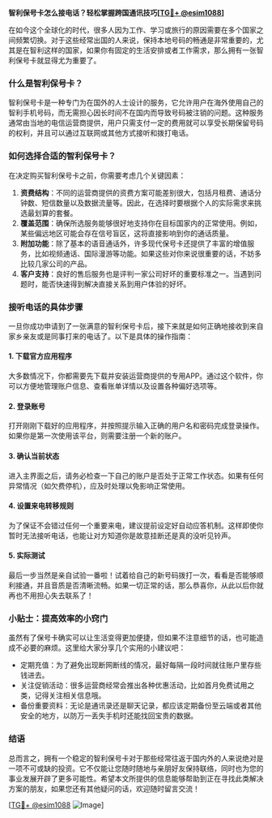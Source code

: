 **智利保号卡怎么接电话？轻松掌握跨国通讯技巧[[TG💪+ @esim1088](https://t.me/s/esim1088)]**

在如今这个全球化的时代，很多人因为工作、学习或旅行的原因需要在多个国家之间频繁切换。对于这些经常出国的人来说，保持本地号码的畅通是非常重要的，尤其是在智利这样的国家，如果你有固定的生活安排或者工作需求，那么拥有一张智利保号卡就显得尤为重要了。

### 什么是智利保号卡？

智利保号卡是一种专门为在国外的人士设计的服务，它允许用户在海外使用自己的智利手机号码，而无需担心因长时间不在国内而导致号码被注销的问题。这种服务通常由当地的电信运营商提供，用户只需支付一定的费用就可以享受长期保留号码的权利，并且可以通过互联网或其他方式接听和拨打电话。

### 如何选择合适的智利保号卡？

在决定购买智利保号卡之前，你需要考虑几个关键因素：

1. **资费结构**：不同的运营商提供的资费方案可能差别很大，包括月租费、通话分钟数、短信数量以及数据流量等。因此，在选择时要根据个人的实际需求来挑选最划算的套餐。
2. **覆盖范围**：确保所选服务能够很好地支持你在目标国家内的正常使用。例如，某些偏远地区可能会存在信号盲区，这将直接影响到你的通话质量。
3. **附加功能**：除了基本的语音通话外，许多现代保号卡还提供了丰富的增值服务，比如视频通话、国际漫游等功能。如果这些对你来说很重要的话，不妨多比较几家公司的产品。
4. **客户支持**：良好的售后服务也是评判一家公司好坏的重要标准之一。当遇到问题时，能否快速得到解决直接关系到用户体验的好坏。

### 接听电话的具体步骤

一旦你成功申请到了一张满意的智利保号卡后，接下来就是如何正确地接收到来自家乡亲友或是同事打来的电话了。以下是具体的操作指南：

#### 1. 下载官方应用程序
大多数情况下，你都需要先下载并安装运营商提供的专用APP。通过这个软件，你可以方便地管理账户信息、查看账单详情以及设置各种偏好选项等。

#### 2. 登录账号
打开刚刚下载好的应用程序，并按照提示输入正确的用户名和密码完成登录操作。如果你是第一次使用该平台，则需要注册一个新的账户。

#### 3. 确认当前状态
进入主界面之后，请务必检查一下自己的账户是否处于正常工作状态。如果有任何异常情况（如欠费停机），应及时处理以免影响正常使用。

#### 4. 设置来电转移规则
为了保证不会错过任何一个重要来电，建议提前设定好自动应答机制。这样即使你暂时无法接听电话，也能让对方知道你是故意挂断还是真的没听见铃声。

#### 5. 实际测试
最后一步当然是亲自试验一番啦！试着给自己的新号码拨打一次，看看是否能够顺利接通，并且音质是否清晰流畅。如果一切正常的话，那么恭喜你，从此以后你就再也不用担心失去联系了！

### 小贴士：提高效率的小窍门

虽然有了保号卡确实可以让生活变得更加便捷，但如果不注意细节的话，也可能造成不必要的麻烦。这里给大家分享几个实用的小建议吧：

- 定期充值：为了避免出现断网断线的情况，最好每隔一段时间就往账户里存些钱进去。
- 关注促销活动：很多运营商经常会推出各种优惠活动，比如首月免费试用之类，记得关注相关信息哦。
- 备份重要资料：无论是通讯录还是聊天记录，都应该定期备份至云端或者其他安全的地方，以防万一丢失手机时还能找回宝贵的数据。

### 结语

总而言之，拥有一个稳定的智利保号卡对于那些经常往返于国内外的人来说绝对是一项不可或缺的投资。它不仅能让您随时随地与亲朋好友保持联络，同时也为您的事业发展开辟了更多可能性。希望本文所提供的信息能够帮助到正在寻找此类解决方案的朋友，如果您还有其他疑问的话，欢迎随时留言交流！

[[TG💪+ @esim1088](https://t.me/s/esim1088) ![Image](https://i.postimg.cc/4NQfJmqS/Snipaste-2025-05-13-00-14-12.png)]